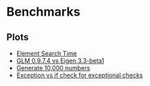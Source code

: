 # Benchmarks

## Plots
- [Element Search Time](https://plot.ly/~Enhex/63.embed)
- [GLM 0.9.7.4 vs Eigen 3.3-beta1](https://plot.ly/~Enhex/41.embed)
- [Generate 10,000 numbers](https://plot.ly/~Enhex/53.embed)
- [Exception vs if check for exceptional checks](https://plot.ly/~Enhex/72.embed)
